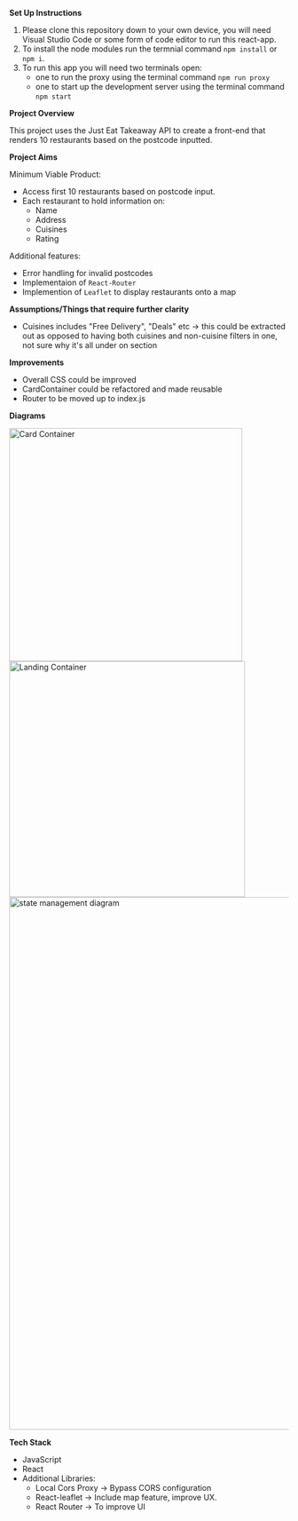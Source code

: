 **Set Up Instructions**
1. Please clone this repository down to your own device, you will need Visual Studio Code or some form of code editor to run this react-app.
2. To install the node modules run the termnial command `npm install` or `npm i`.
3. To run this app you will need two terminals open:
    - one to run the proxy using the terminal command `npm run proxy`
    - one to start up the development server using the terminal command `npm start`

**Project Overview**

This project uses the Just Eat Takeaway API to create a front-end that renders 10 restaurants based on the postcode inputted.

**Project Aims**

Minimum Viable Product:
- Access first 10 restaurants based on postcode input.
- Each restaurant to hold information on:
    - Name
    - Address
    - Cuisines
    - Rating

Additional features:
- Error handling for invalid postcodes
- Implementaion of `React-Router`
- Implemention of `Leaflet` to display restaurants onto a map

**Assumptions/Things that require further clarity**
- Cuisines includes "Free Delivery", "Deals" etc -> this could be extracted out as opposed to having both cuisines and non-cuisine filters in one, not sure why it's all under on section

**Improvements**
- Overall CSS could be improved
- CardContainer could be refactored and made reusable 
- Router to be moved up to index.js

**Diagrams**

<img width="420" alt="Card Container" src="https://github.com/thibyaa/restaurant_client/assets/105393816/4a8b4746-607e-4305-ae58-7a158d656d08">
<img width="425" alt="Landing Container" src="https://github.com/thibyaa/restaurant_client/assets/105393816/de6786fa-8173-4308-92f6-d54ec7dde05d">
<img width="960" alt="state management diagram" src="https://github.com/thibyaa/restaurant_client/assets/105393816/aec84036-924f-4b6e-bdc2-0216da514527">

**Tech Stack**
- JavaScript
- React 
- Additional Libraries:
    - Local Cors Proxy -> Bypass CORS configuration 
    - React-leaflet -> Include map feature, improve UX.
    - React Router -> To improve UI 
